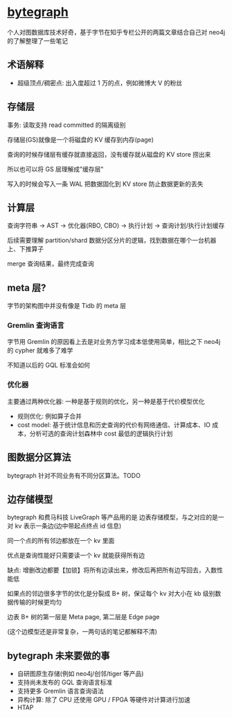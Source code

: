# [bytegraph](/2022/02/bytegraph.md)

个人对图数据库技术好奇，基于字节在知乎专栏公开的两篇文章结合自己对 neo4j 的了解整理了一些笔记

## 术语解释

- 超级顶点/稠密点: 出入度超过 1 万的点，例如微博大 V 的粉丝

## 存储层

事务: 读取支持 read committed 的隔离级别

存储层(GS)就像是一个将磁盘的 KV 缓存到内存(page)

查询的时候存储层有缓存就直接返回，没有缓存就从磁盘的 KV store 捞出来

所以也可以将 GS 层理解成"缓存层"

写入的时候会写入一条 WAL 把数据固化到 KV store 防止数据更新的丢失

## 计算层

查询字符串 -> AST -> 优化器(RBO, CBO) -> 执行计划 -> 查询计划/执行计划缓存

后续需要理解 partition/shard 数据分区分片的逻辑，找到数据在哪个一台机器上、下推算子

merge 查询结果，最终完成查询

## meta 层?

字节的架构图中并没有像是 Tidb 的 meta 层

### Gremlin 查询语言

字节用 Gremlin 的原因看上去是对业务方学习成本低使用简单，相比之下 neo4j 的 cypher 就难多了难学

不知道以后的 GQL 标准会如何

### 优化器

主要通过两种优化器: 一种是基于规则的优化，另一种是基于代价模型优化

- 规则优化: 例如算子合并
- cost model: 基于统计信息和历史查询的代价有网络通信、计算成本、IO 成本，分析可选的查询计划森林中 cost 最低的逻辑执行计划

## 图数据分区算法

bytegraph 针对不同业务有不同分区算法。TODO

## 边存储模型

bytegraph 和费马科技 LiveGraph 等产品用的是 边表存储模型，与之对应的是一对 kv 表示一条边(边中带起点终点 id 信息)

同一个点的所有邻边都放在一个 kv 里面

优点是查询性能好只需要读一个 kv 就能获得所有边

缺点: 增删改边都要【加锁】将所有边读出来，修改后再把所有边写回去，入数性能低

如果点的邻边很多字节的优化是分裂成 B+ 树，保证每个 kv 对大小在 kb 级别数据传输的时候更均匀

边表 B+ 树的第一层是 Meta page, 第二层是 Edge page

(这个边模型还是非常复杂，一两句话的笔记都解释不清)

## bytegraph 未来要做的事

- 自研图原生存储(例如 neo4j/创邻/tiger 等产品)
- 支持尚未发布的 GQL 查询语言标准
- 支持更多 Gremlin 语言查询语法
- 异构计算: 除了 CPU 还使用 GPU / FPGA 等硬件对计算进行加速
- HTAP
